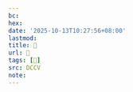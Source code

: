 ```yaml
---
bc:
hex:
date: '2025-10-13T10:27:56+08:00'
lastmod:
title: 􄏪
url: 􄏪
tags: [𢥻]
src: DCCV
note:
---
```

